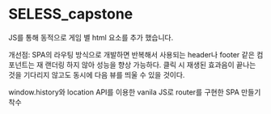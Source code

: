 # SELESS_capstone
JS를 통해 동적으로 게임 별 html 요소를 추가 했습니다.

개선점:
    SPA의 라우팅 방식으로 개발하면 반복해서 사용되는 header나 footer 같은 컴포넌트는 재 랜더링 하지 않아 성능을 향상 가능하다.
    클릭 시 재생된 효과음이 끝나는 것을 기다리지 않고도 동시에 다음 뷰를 띄울 수 있을 것이다.

window.history와 location API를 이용한 vanila JS로 router를 구현한 SPA 만들기 착수